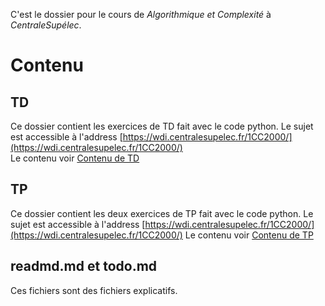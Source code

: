 C'est le dossier pour le cours de *Algorithmique et Complexité* à *CentraleSupélec*.
# Contenu
## TD
Ce dossier contient les exercices de TD fait avec le code python.
Le sujet est accessible à l'address [https://wdi.centralesupelec.fr/1CC2000/](https://wdi.centralesupelec.fr/1CC2000/)    
Le contenu voir [Contenu de TD](/TD/contenu_TD.md)
## TP
Ce dossier contient les deux exercices de TP fait avec le code python.
Le sujet est accessible à l'address [https://wdi.centralesupelec.fr/1CC2000/](https://wdi.centralesupelec.fr/1CC2000/)
Le contenu voir [Contenu de TP](/TP/contenu_TP.md)
## readmd.md et todo.md
Ces fichiers sont des fichiers explicatifs.
